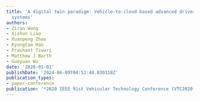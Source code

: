```yaml
---
title: 'A digital twin paradigm: Vehicle-to-cloud based advanced driver assistance
  systems'
authors:
- Ziran Wang
- Xishun Liao
- Xuanpeng Zhao
- Kyungtae Han
- Prashant Tiwari
- Matthew J Barth
- Guoyuan Wu
date: '2020-01-01'
publishDate: '2024-06-09T04:52:48.830318Z'
publication_types:
- paper-conference
publication: '*2020 IEEE 91st Vehicular Technology Conference (VTC2020-Spring)*'
---
```

